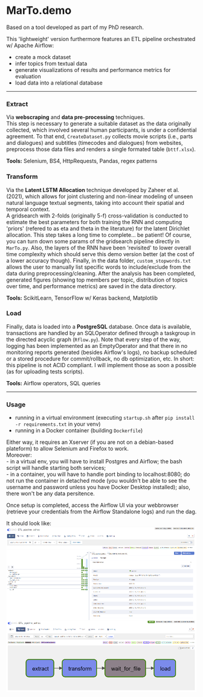 # MarTo.demo

Based on a tool developed as part of my PhD research.  

This 'lightweight' version furthermore features an ETL pipeline orchestrated w/ Apache Airflow:
- create a mock dataset 
- infer topics from textual data
- generate visualizations of results and performance metrics for evaluation
- load data into a relational database

---
### **Extract**
Via **webscraping** and **data pre-processing** techniques.  
This step is necessary to generate a suitable dataset as the data originally collected, which involved several human participants, is under a confidential agreement. To that end, <code>CreateDataset.py</code> collects movie scripts (i.e., parts and dialogues) and subtitles (timecodes and dialogues) from websites, preprocess those data files and renders a single formated table (<code>bttf.xlsx</code>).  

**Tools:** Selenium, BS4, HttpRequests, Pandas, regex patterns

### **Transform**
Via the **Latent LSTM Allocation** technique developed by Zaheer et al. (2021), which allows for joint clustering and non-linear modeling of unseen natural language textual segments, taking into account their spatial and temporal context.   
A gridsearch with 2-folds (originally 5-f) cross-validation is conducted to estimate the best parameters for both training the RNN and computing 'priors' (refered to as eta and theta in the literature) for the latent Dirichlet allocation. This step takes a long time to complete... be patient! Of course, you can turn down some params of the gridsearch pipeline directly in <code>MarTo.py</code>. 
Also, the layers of the RNN have been 'revisited' to lower overall time complexity which should serve this demo version better (at the cost of a lower accuracy though).
Finally, in the data folder, <code>custom_stopwords.txt</code> allows the user to manually list specific words to include/exclude from the data during preprocessing/cleaning. After the analysis has been completed, generated figures (showing top members per topic, distribution of topics over time, and performance metrics) are saved in the data directory.

**Tools:** ScikitLearn, TensorFlow w/ Keras backend, Matplotlib

### **Load**
Finally, data is loaded into a **PostgreSQL** database. Once data is available, transactions are handled by an SQLOperator defined through a taskgroup in the directed acyclic graph (<code>Rflow.py</code>). Note that every step of the way, logging has been implemented as an EmptyOperator and that there in no monitoring reports generated (besides Airflow's logs), no backup scheduled or a stored procedure for commit/rollback, no db optimization, etc. In short: this pipeline is not ACID compliant. I will implement those as soon a possible (as for uploading tests scripts).     

**Tools:** Airflow operators, SQL queries

---
### Usage  
- running in a virtual environment (executing <code>startup.sh</code> 
                                    after <code>pip install -r requirements.txt</code> in your venv)
- running in a Docker container (building <code>Dockerfile</code>)

Either way, it requires an Xserver (if you are not on a debian-based plateform) to allow Selenium and Firefox to work.   
Moreover:   
    - in a virtual env, you will have to install Postgres and Airflow; the bash script will handle starting both services;  
    - in a container, you will have to handle port binding to localhost:8080; do not run the container in detached mode (you wouldn't be able to see the username and password unless you have Docker Desktop installed); also, there won't be any data persitence.

Once setup is completed, access the Airflow UI via your webbrowser (retrieve your credentials from the Airflow Standalone logs) and run the dag.

It should look like:    
![Rflow_screenshots](./data/Airflow_Screenshot.png)

